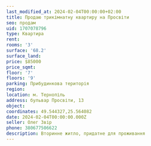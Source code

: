 ```yaml
---
last_modified_at: 2024-02-04T00:00:00+02:00
title: Продаю трикімнатну квартиру на Просвіти
seo: продам
uid: 1707078796
type: Квартира
rent:
rooms: '3'
surface: '68.2'
surface_land:
price: $85000
price_sqmt:
floor: '7'
floors: '9'
parking: Прибудинкова територія
region:
location: м. Тернопіль
address: бульвар Просвіти, 13
object:
coordinates: 49.544327,25.564082
date: 2024-02-04T00:00:00.000Z
seller: Олег Звір
phone: 380677506622
description: Вторинне житло, придатне для проживання
---
```

